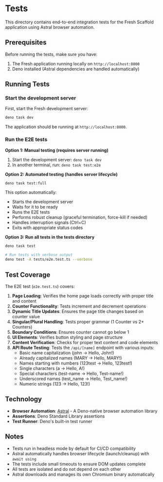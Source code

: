 # Tests

This directory contains end-to-end integration tests for the Fresh Scaffold
application using Astral browser automation.

## Prerequisites

Before running the tests, make sure you have:

1. The Fresh application running locally on `http://localhost:8000`
2. Deno installed (Astral dependencies are handled automatically)

## Running Tests

### Start the development server

First, start the Fresh development server:

```bash
deno task dev
```

The application should be running at `http://localhost:8000`.

### Run the E2E tests

**Option 1: Manual testing (requires server running)**
1. Start the development server: `deno task dev`
2. In another terminal, run: `deno task test:e2e`

**Option 2: Automated testing (handles server lifecycle)**
```bash
deno task test:full
```

This option automatically:
- Starts the development server
- Waits for it to be ready
- Runs the E2E tests
- Performs robust cleanup (graceful termination, force-kill if needed)
- Handles interruption signals (Ctrl+C)
- Exits with appropriate status codes

**Option 3: Run all tests in the tests directory**
```bash
deno task test

# Run tests with verbose output
deno test -A tests/e2e.test.ts --verbose
```

## Test Coverage

The E2E test (`e2e.test.ts`) covers:

1. **Page Loading**: Verifies the home page loads correctly with proper title
   and content
2. **Counter Functionality**: Tests increment and decrement operations
3. **Dynamic Title Updates**: Ensures the page title changes based on counter
   value
4. **Singular/Plural Handling**: Tests proper grammar (1 Counter vs 2+ Counters)
5. **Boundary Conditions**: Ensures counter cannot go below 1
6. **UI Elements**: Verifies button styling and page structure
7. **Content Verification**: Checks for proper text content and code elements
8. **API Route Testing**: Tests the `/api/[name]` endpoint with various inputs:
   - Basic name capitalization (john → Hello, John!)
   - Already capitalized names (MARY → Hello, MARY!)
   - Names starting with numbers (123test → Hello, 123test!)
   - Single characters (a → Hello, A!)
   - Special characters (test-name → Hello, Test-name!)
   - Underscored names (test_name → Hello, Test_name!)
   - Numeric strings (123 → Hello, 123!)

## Technology

- **Browser Automation**: [Astral](https://github.com/lino-levan/astral) - A
  Deno-native browser automation library
- **Assertions**: Deno Standard Library assertions
- **Test Runner**: Deno's built-in test runner

## Notes

- Tests run in headless mode by default for CI/CD compatibility
- Astral automatically handles browser lifecycle (launch/cleanup) with
  `await using`
- The tests include small timeouts to ensure DOM updates complete
- All tests are isolated and do not depend on each other
- Astral downloads and manages its own Chromium binary automatically

